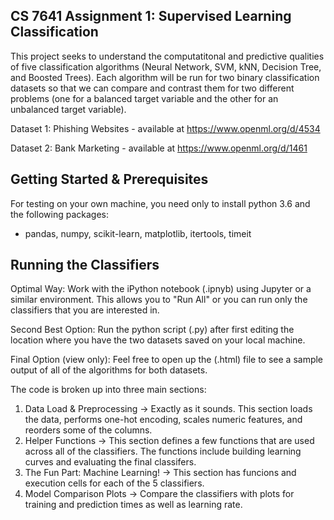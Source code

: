 ## CS 7641 Assignment 1: Supervised Learning Classification
This project seeks to understand the computatitonal and predictive qualities of five classification algorithms (Neural Network, SVM, kNN, Decision Tree, and Boosted Trees).
Each algorithm will be run for two binary classification datasets so that we can compare and contrast them for two different problems (one for a balanced target variable and the other for an unbalanced target variable).

Dataset 1: Phishing Websites - available at https://www.openml.org/d/4534

Dataset 2: Bank Marketing - available at https://www.openml.org/d/1461


## Getting Started & Prerequisites
For testing on your own machine, you need only to install python 3.6 and the following packages:
- pandas, numpy, scikit-learn, matplotlib, itertools, timeit


## Running the Classifiers
Optimal Way: Work with the iPython notebook (.ipnyb) using Jupyter or a similar environment. This allows you to "Run All" or you can run only the classifiers that you are interested in.

Second Best Option: Run the python script (.py) after first editing the location where you have the two datasets saved on your local machine.

Final Option (view only): Feel free to open up the (.html) file to see a sample output of all of the algorithms for both datasets.

The code is broken up into three main sections:
1. Data Load & Preprocessing -> Exactly as it sounds. This section loads the data, performs one-hot encoding, scales numeric features, and reorders some of the columns.
2. Helper Functions -> This section defines a few functions that are used across all of the classifiers. The functions include building learning curves and evaluating the final classifers.
3. The Fun Part: Machine Learning! -> This section has funcions and execution cells for each of the 5 classifiers.
4. Model Comparison Plots -> Compare the classifiers with plots for training and prediction times as well as learning rate.
